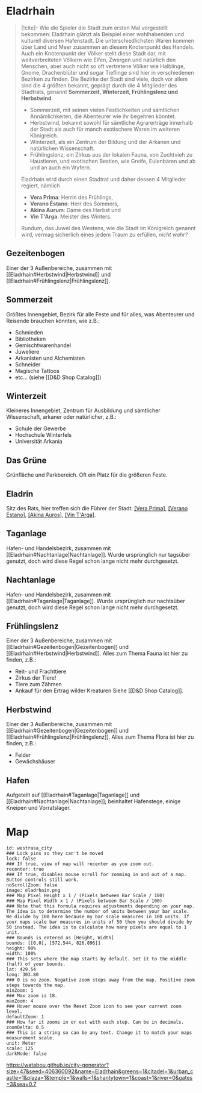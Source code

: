 # Eladrhain

> [!cite]- Wie die Spieler die Stadt zum ersten Mal vorgestellt bekommen:
> Eladrhain glänzt als Beispiel einer wohlhabenden und kulturell diversen Hafenstadt. 
> Die unterschiedlichsten Waren kommen über Land und Meer zusammen an diesem Knotenpunkt des Handels.
> Auch ein Knotenpunkt der Völker stellt diese Stadt dar, mit weitverbreiteten Völkern wie Elfen, Zwergen und natürlich den Menschen, aber auch nicht so oft vertretene Völker wie Halblinge, Gnome, Drachenblüter und sogar Tieflinge sind hier in verschiedenen Bezirken zu finden.
> Die Bezirke der Stadt sind viele, doch vor allem sind die 4 größten bekannt, geprägt durch die 4 Mitglieder des Stadtrats, genannt **Sommerzeit, Winterzeit, Frühlingslenz und Herbstwind**.
> - Sommerzeit, mit seinen vielen Festlichkeiten und sämtlichen Annämlichkeiten, die Abenteurer wie ihr begehren könntet.
> - Herbstwind, bekannt sowohl für sämtliche Agrarerträge innerhalb der Stadt als auch für manch exotischere Waren im weiteren Königreich.
> - Winterzeit, als ein Zentrum der Bildung und der Arkanen und natürlichen Wissenschaft.
> - Frühlingslenz, ein Zirkus aus der lokalen Fauna, von Zuchtvieh zu Haustieren, und exotischen Bestien, wie Greife, Eulenbären und ab und an auch ein Wyfern.
> 
> Eladrhain wird durch einen Stadtrat und daher dessen 4 Mitglieder regiert, nämlich 
> - **Vera Prima**: Herrin des Frühlings, 
> - **Verano Éstano**: Herr des Sommers, 
> - **Akina Aurum**: Dame des Herbst und 
> - **Vin T'Arga**: Meister des Winters.
> 
> Rundum, das Juwel des Westens, wie die Stadt im Königreich genannt wird, vermag sicherlich eines jedem Traum zu erfüllen, *nicht wahr?*

## Gezeitenbogen

Einer der 3 Außenbereiche, zusammen mit [[Eladrhain#Herbstwind|Herbstwind]] und [[Eladrhain#Frühlingslenz|Frühlingslenz]].

## Sommerzeit

Größtes Innengebiet, Bezirk für alle Feste und für alles, was Abenteurer und Reisende brauchen könnten, wie z.B.:
- Schmieden
- Bibliotheken
- Gemischtwarenhandel
- Juweliere
- Arkanisten und Alchemisten
- Schneider
- Magische Tattoos
- etc... (siehe [[D&D Shop Catalog]])

## Winterzeit

Kleineres Innengebiet, Zentrum für Ausbildung und sämtlicher Wissenschaft, arkaner oder natürlicher, z.B.:
- Schule der Gewerbe
- Hochschule Winterfels
- Universität Arkania

## Das Grüne

Grünfläche und Parkbereich.
Oft ein Platz für die größeren Feste.

## Eladrin

Sitz des Rats, hier treffen sich die Führer der Stadt: [[Vera Prima]](Frühling), [[Verano Éstano]](Sommer), [[Akina Auros]](Herbst), [[Vin T'Arga]](Winter).

## Taganlage

Hafen- und Handelsbezirk, zusammen mit [[Eladrhain#Nachtanlage|Nachtanlage]].
Wurde ursprünglich nur tagsüber genutzt, doch wird diese Regel schon lange nicht mehr durchgesetzt.

## Nachtanlage

Hafen- und Handelsbezirk, zusammen mit [[Eladrhain#Taganlage|Taganlage]].
Wurde ursprünglich nur nachtsüber genutzt, doch wird diese Regel schon lange nicht mehr durchgesetzt.

## Frühlingslenz

Einer der 3 Außenbereiche, zusammen mit [[Eladrhain#Gezeitenbogen|Gezeitenbogen]] und [[Eladrhain#Herbstwind|Herbstwind]].
Alles zum Thema Fauna ist hier zu finden, z.B.:
- Reit- und Frachttiere
- Zirkus der Tiere!
- Tiere zum Zähmen
- Ankauf für den Ertrag wilder Kreaturen
Siehe [[D&D Shop Catalog]].

## Herbstwind

Einer der 3 Außenbereiche, zusammen mit [[Eladrhain#Gezeitenbogen|Gezeitenbogen]] und [[Eladrhain#Frühlingslenz|Frühlingslenz]].
Alles zum Thema Flora ist hier zu finden, z.B.:
- Felder
- Gewächshäuser

## Hafen

Aufgeteilt auf [[Eladrhain#Taganlage|Taganlage]] und [[Eladrhain#Nachtanlage|Nachtanlage]]; beinhaltet Hafenstege, einige Kneipen und Vorratslager.

# Map

```leaflet  
id: westrasa_city  
### Lock pins so they can't be moved  
lock: false  
### If true, view of map will recenter as you zoom out.  
recenter: true  
### If true, disables mouse scroll for zomming in and out of a map. Button controls still work.  
noScrollZoom: false
image: eladrhain.png  
### Map Pixel Height x 1 / (Pixels between Bar Scale / 100)  
### Map Pixel Width x 1 / (Pixels between Bar Scale / 100)  
### Note that this formula requires adjustments depending on your map. The idea is to determine the number of units between your bar scale. We divide by 100 here because my bar scale measures in 100 units. If your maps scale bar measures in units of 50 them you should divide by 50 instead. The idea is to calculate how many pixels are equal to 1 unit.  
### Bounds is entered as [Height, Width]  
bounds: [[0,0], [572.544, 826.896]]  
height: 90%  
width: 100%  
### This sets where the map starts by default. Set it to the middle (half) of your bounds.  
lat: 429.54  
long: 303.80  
### 0 is no zoom. Negative zoom steps away from the map. Positive zoom steps towards the map.  
minZoom: 1  
### Max zoom is 18.  
maxZoom: 4  
### Hover mouse over the Reset Zoom icon to see your current zoom level.  
defaultZoom: 1  
### How far it zooms in or out with each step. Can be in decimals.  
zoomDelta: 0.5  
### This is a string so can be any text. Change it to match your maps measurement scale.  
unit: Meter  
scale: 125  
darkMode: false

```
https://watabou.github.io/city-generator?size=47&seed=406360092&name=Eladrhain&greens=1&citadel=1&urban_castle=1&plaza=1&temple=1&walls=1&shantytown=1&coast=1&river=0&gates=3&sea=0.7


